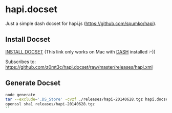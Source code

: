 # hapi.docset
Just a simple dash docset for hapi.js (https://github.com/spumko/hapi).

## Install Docset
<a href="http://is.gd/hdExjf">INSTALL DOCSET</a> (This link only works on Mac with [DASH](https://itunes.apple.com/de/app/dash-docs-snippets/id458034879?mt=12) installed :-))

Subscribes to:
https://github.com/z0mt3c/hapi.docset/raw/master/releases/hapi.xml


## Generate Docset

```bash
node generate
tar --exclude='.DS_Store' -cvzf ./releases/hapi-20140628.tgz hapi.docset
openssl sha1 releases/hapi-20140628.tgz
``